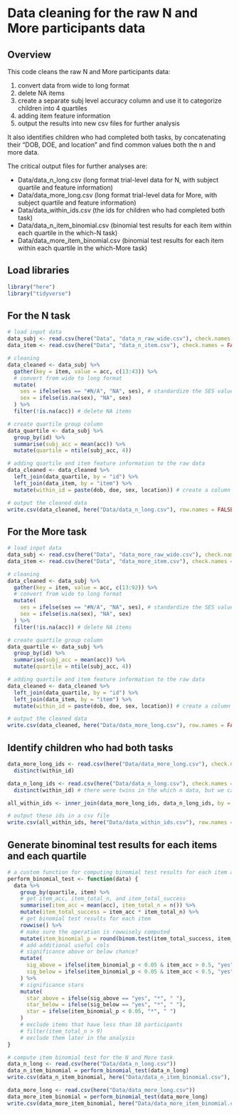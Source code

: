 Data cleaning for the raw N and More participants data
================

## Overview

This code cleans the raw N and More participants data:

1.  convert data from wide to long format
2.  delete NA items
3.  create a separate subj level accuracy column and use it to
    categorize children into 4 quartiles
4.  adding item feature information
5.  output the results into new csv files for further analysis

It also identifies children who had completed both tasks, by
concatenating their “DOB, DOE, and location” and find common values both
the n and more data.

The critical output files for further analyses are:

-   Data/data\_n\_long.csv (long format trial-level data for N, with
    subject quartile and feature information)  
-   Data/data\_more\_long.csv (long format trial-level data for More,
    with subject quartile and feature information)
-   Data/data\_within\_ids.csv (the ids for children who had completed
    both task)
-   Data/data\_n\_item\_binomial.csv (binomial test results for each
    item within each quartile in the which-N task)
-   Data/data\_more\_item\_binomial.csv (binomial test results for each
    item within each quartile in the which-More task)

## Load libraries

``` r
library("here")
library("tidyverse")
```

## For the N task

``` r
# load input data
data_subj <- read.csv(here("Data", "data_n_raw_wide.csv"), check.names = FALSE)
data_item <- read.csv(here("Data", "data_n_item.csv"), check.names = FALSE)

# cleaning
data_cleaned <- data_subj %>%
  gather(key = item, value = acc, c(13:43)) %>%
  # convert from wide to long format
  mutate(
    ses = ifelse(ses == "#N/A", "NA", ses), # standardize the SES values
    sex = ifelse(is.na(sex), "NA", sex)
  ) %>%
  filter(!is.na(acc)) # delete NA items

# create quartile group column
data_quartile <- data_subj %>%
  group_by(id) %>%
  summarise(subj_acc = mean(acc)) %>%
  mutate(quartile = ntile(subj_acc, 4))

# adding quartile and item feature information to the raw data
data_cleaned <- data_cleaned %>%
  left_join(data_quartile, by = "id") %>%
  left_join(data_item, by = "item") %>%
  mutate(within_id = paste(dob, doe, sex, location)) # create a column for within subject id

# output the cleaned data
write.csv(data_cleaned, here("Data/data_n_long.csv"), row.names = FALSE)
```

## For the More task

``` r
# load input data
data_subj <- read.csv(here("Data", "data_more_raw_wide.csv"), check.names = FALSE)
data_item <- read.csv(here("Data", "data_more_item.csv"), check.names = FALSE)

# cleaning
data_cleaned <- data_subj %>%
  gather(key = item, value = acc, c(13:92)) %>%
  # convert from wide to long format
  mutate(
    ses = ifelse(ses == "#N/A", "NA", ses), # standardize the SES values
    sex = ifelse(is.na(sex), "NA", sex)
  ) %>%
  filter(!is.na(acc)) # delete NA items

# create quartile group column
data_quartile <- data_subj %>%
  group_by(id) %>%
  summarise(subj_acc = mean(acc)) %>%
  mutate(quartile = ntile(subj_acc, 4))

# adding quartile and item feature information to the raw data
data_cleaned <- data_cleaned %>%
  left_join(data_quartile, by = "id") %>%
  left_join(data_item, by = "item") %>%
  mutate(within_id = paste(dob, doe, sex, location)) # create a column for within subject id

# output the cleaned data
write.csv(data_cleaned, here("Data/data_more_long.csv"), row.names = FALSE)
```

## Identify children who had both tasks

``` r
data_more_long_ids <- read.csv(here("Data/data_more_long.csv"), check.names = FALSE) %>%
  distinct(within_id)

data_n_long_ids <- read.csv(here("Data/data_n_long.csv"), check.names = FALSE) %>%
  distinct(within_id) # there were twins in the which n data, but we can not decide which more task goes with which twin, so delete all 5 sets of twins.

all_within_ids <- inner_join(data_more_long_ids, data_n_long_ids, by = "within_id", all = TRUE) # find children who did both tasks

# output these ids in a csv file
write.csv(all_within_ids, here("Data/data_within_ids.csv"), row.names = F)
```

## Generate binominal test results for each items and each quartile

``` r
# a custom function for computing binomial test results for each item and each quartile
perform_binomial_test <- function(data) {
  data %>%
    group_by(quartile, item) %>%
    # get item_acc, item_total_n, and item_total_success
    summarise(item_acc = mean(acc), item_total_n = n()) %>%
    mutate(item_total_success = item_acc * item_total_n) %>%
    # get binomial test results for each item
    rowwise() %>%
    # make sure the operation is rowwisely computed
    mutate(item_binomial_p = round(binom.test(item_total_success, item_total_n, 0.5)$p.value, 4)) %>%
    # add additional useful cols
    # significance above or below chance?
    mutate(
      sig_above = ifelse(item_binomial_p < 0.05 & item_acc > 0.5, "yes", "no"),
      sig_below = ifelse(item_binomial_p < 0.05 & item_acc < 0.5, "yes", "no")
    ) %>%
    # significance stars
    mutate(
      star_above = ifelse(sig_above == "yes", "*", " "),
      star_below = ifelse(sig_below == "yes", "*", " "),
      star = ifelse(item_binomial_p < 0.05, "*", " ")
    ) 
    # exclude items that have less than 10 participants
    # filter(item_total_n > 9)
    # exclude them later in the analysis
}

# compute item binomial test for the N and More task
data_n_long <- read.csv(here("Data/data_n_long.csv"))
data_n_item_binomial = perform_binomial_test(data_n_long)
write.csv(data_n_item_binomial, here("Data/data_n_item_binomial.csv"), row.names = FALSE)

data_more_long <- read.csv(here("Data/data_more_long.csv"))
data_more_item_binomial = perform_binomial_test(data_more_long)
write.csv(data_more_item_binomial, here("Data/data_more_item_binomial.csv"), row.names = FALSE)
```
